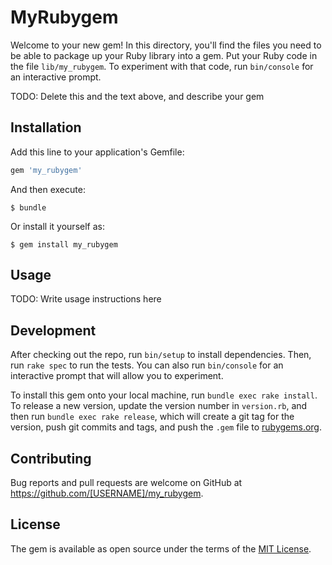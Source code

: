 # MyRubygem

Welcome to your new gem! In this directory, you'll find the files you need to be able to package up your Ruby library into a gem. Put your Ruby code in the file `lib/my_rubygem`. To experiment with that code, run `bin/console` for an interactive prompt.

TODO: Delete this and the text above, and describe your gem

## Installation

Add this line to your application's Gemfile:

```ruby
gem 'my_rubygem'
```

And then execute:

    $ bundle

Or install it yourself as:

    $ gem install my_rubygem

## Usage

TODO: Write usage instructions here

## Development

After checking out the repo, run `bin/setup` to install dependencies. Then, run `rake spec` to run the tests. You can also run `bin/console` for an interactive prompt that will allow you to experiment.

To install this gem onto your local machine, run `bundle exec rake install`. To release a new version, update the version number in `version.rb`, and then run `bundle exec rake release`, which will create a git tag for the version, push git commits and tags, and push the `.gem` file to [rubygems.org](https://rubygems.org).

## Contributing

Bug reports and pull requests are welcome on GitHub at https://github.com/[USERNAME]/my_rubygem.

## License

The gem is available as open source under the terms of the [MIT License](https://opensource.org/licenses/MIT).
